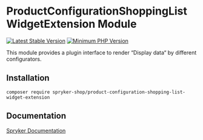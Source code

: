 # ProductConfigurationShoppingListWidgetExtension Module
[![Latest Stable Version](https://poser.pugx.org/spryker-shop/product-configuration-shopping-list-widget-extension/v/stable.svg)](https://packagist.org/packages/spryker-shop/product-configuration-shopping-list-widget-extension)
[![Minimum PHP Version](https://img.shields.io/badge/php-%3E%3D%208.0-8892BF.svg)](https://php.net/)

This module provides a plugin interface to render “Display data“ by different configurators.

## Installation

```
composer require spryker-shop/product-configuration-shopping-list-widget-extension
```

## Documentation

[Spryker Documentation](https://docs.spryker.com)
